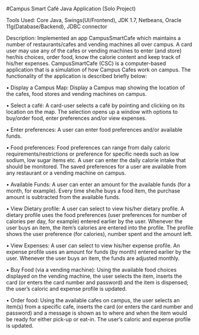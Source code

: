#Campus Smart Café Java Application (Solo Project)

Tools Used: Core Java, Swings(UI/Frontend), JDK 1.7, Netbeans, Oracle 11g(Database/Backend), JDBC connector 

Description: Implemented an app CampusSmartCafe which maintains a number of restaurants/cafes and vending machines all over campus. A card user may use any of the cafes or vending machines to enter (and store) her/his choices, order food, know the calorie content and keep track of his/her expenses. CampusSmartCafe (CSC) is a computer-based application that is a simulation of how Campus Cafes work on campus. The functionality of the application is described briefly below:

•	Display a Campus Map: Display a Campus map showing the location of the cafes, food stores and vending machines on campus.

•	Select a café: A card-user selects a café by pointing and clicking on its location on the map. The selection opens up a window with options to buy/order food, enter preferences and/or view expenses.

•	Enter preferences: A user can enter food preferences and/or available funds.

•	Food preferences:  Food preferences can range from daily caloric requirements/restrictions or preference for specific needs such as low sodium, low sugar items etc. A user can enter the daily calorie intake that should be monitored. The saved preferences for a user are available from any restaurant or a vending machine on campus.

•	Available Funds: A user can enter an amount for the available funds (for a month, for example). Every time she/he buys a food item, the purchase amount is subtracted from the available funds.

•	View Dietary profile: A user can select to view his/her dietary profile. A dietary profile uses the food preferences (user preferences for number of calories per day, for example) entered earlier by the user. Whenever the user buys an item, the item’s calories are entered into the profile. The profile shows the user preference (for calories), number spent and the amount left.

•	View Expenses: A user can select to view his/her expense profile. An expense profile uses an amount for funds (by month) entered earlier by the user. Whenever the user buys an item, the funds are adjusted monthly. 

•	Buy Food (via a vending machine): Using the available food choices displayed on the vending machine, the user selects the item, inserts the card (or enters the card number and password) and the item is dispensed; the user’s caloric and expense profile is updated.

•	Order food: Using the available cafes on campus, the user selects an item(s) from a specific cafe, inserts the card (or enters the card number and password) and a message is shown as to where and when the item would be ready for either pick-up or eat-in.  The user’s caloric and expense profile is updated.

